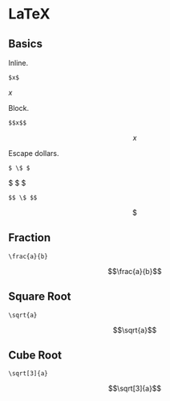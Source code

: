 # LaTeX

## Basics

Inline.  
```
$x$
```
$x$

Block.  
```
$$x$$
```
$$x$$

Escape dollars.  
```
$ \$ $
```
$ \$ $
```
$$ \$ $$
```
$$ \$ $$

## Fraction

```
\frac{a}{b}
```
$$\frac{a}{b}$$

## Square Root

```
\sqrt{a}
```
$$\sqrt{a}$$

## Cube Root

```
\sqrt[3]{a}
```
$$\sqrt[3]{a}$$
